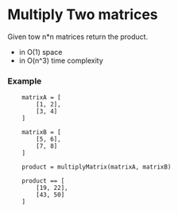 # Multiply Two matrices

Given tow n*n matrices return the product.

- in O(1) space
- in O(n^3) time complexity

### Example

```
    matrixA = [
        [1, 2],
        [3, 4]
    ]

    matrixB = [
        [5, 6],
        [7, 8]
    ]

    product = multiplyMatrix(matrixA, matrixB)

    product == [
        [19, 22],
        [43, 50]
    ]
```
